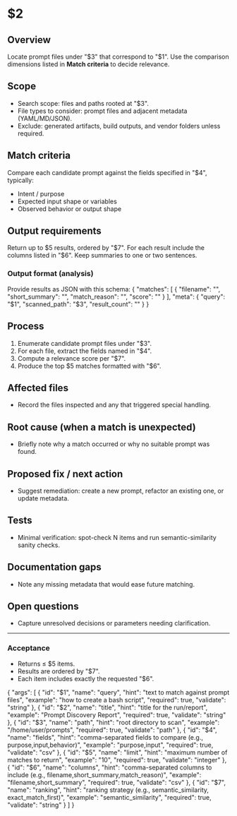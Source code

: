 # $2

## Overview

Locate prompt files under "$3" that correspond to "$1". Use the comparison dimensions listed in **Match criteria** to decide relevance.

## Scope

* Search scope: files and paths rooted at "$3".
* File types to consider: prompt files and adjacent metadata (YAML/MD/JSON).
* Exclude: generated artifacts, build outputs, and vendor folders unless required.

## Match criteria

Compare each candidate prompt against the fields specified in "$4", typically:

* Intent / purpose
* Expected input shape or variables
* Observed behavior or output shape

## Output requirements

Return up to $5 results, ordered by "$7". For each result include the columns listed in "$6". Keep summaries to one or two sentences.

### Output format (analysis)

Provide results as JSON with this schema:
{
"matches": [
{
"filename": "<string>",
"short_summary": "<string>",
"match_reason": "<string>",
"score": "<number>"
}
],
"meta": {
"query": "$1",
"scanned_path": "$3",
"result_count": "<integer>"
}
}

## Process

1. Enumerate candidate prompt files under "$3".
2. For each file, extract the fields named in "$4".
3. Compute a relevance score per "$7".
4. Produce the top $5 matches formatted with "$6".

## Affected files

* Record the files inspected and any that triggered special handling.

## Root cause (when a match is unexpected)

* Briefly note why a match occurred or why no suitable prompt was found.

## Proposed fix / next action

* Suggest remediation: create a new prompt, refactor an existing one, or update metadata.

## Tests

* Minimal verification: spot-check N items and run semantic-similarity sanity checks.

## Documentation gaps

* Note any missing metadata that would ease future matching.

## Open questions

* Capture unresolved decisions or parameters needing clarification.

---

### Acceptance

* Returns ≤ $5 items.
* Results are ordered by "$7".
* Each item includes exactly the requested "$6".

{
  "args": [
    {
      "id": "$1",
      "name": "query",
      "hint": "text to match against prompt files",
      "example": "how to create a bash script",
      "required": true,
      "validate": "string"
    },
    {
      "id": "$2",
      "name": "title",
      "hint": "title for the run/report",
      "example": "Prompt Discovery Report",
      "required": true,
      "validate": "string"
    },
    {
      "id": "$3",
      "name": "path",
      "hint": "root directory to scan",
      "example": "/home/user/prompts",
      "required": true,
      "validate": "path"
    },
    {
      "id": "$4",
      "name": "fields",
      "hint": "comma-separated fields to compare (e.g., purpose,input,behavior)",
      "example": "purpose,input",
      "required": true,
      "validate": "csv"
    },
    {
      "id": "$5",
      "name": "limit",
      "hint": "maximum number of matches to return",
      "example": "10",
      "required": true,
      "validate": "integer"
    },
    {
      "id": "$6",
      "name": "columns",
      "hint": "comma-separated columns to include (e.g., filename,short_summary,match_reason)",
      "example": "filename,short_summary",
      "required": true,
      "validate": "csv"
    },
    {
      "id": "$7",
      "name": "ranking",
      "hint": "ranking strategy (e.g., semantic_similarity, exact_match_first)",
      "example": "semantic_similarity",
      "required": true,
      "validate": "string"
    }
  ]
}
